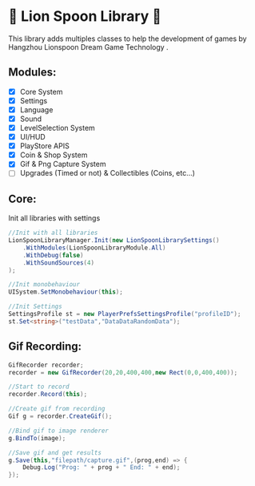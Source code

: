 # 🦁 Lion Spoon Library 🥄
This library adds multiples classes to help the development of games by Hangzhou Lionspoon Dream Game Technology .

## Modules:
- [X] Core System
- [X] Settings
- [X] Language
- [x] Sound
- [X] LevelSelection System
- [X] UI/HUD
- [X] PlayStore APIS
- [x] Coin & Shop System
- [x] Gif & Png Capture System
- [ ] Upgrades (Timed or not) & Collectibles (Coins, etc...)

## Core:

Init all libraries with settings
```cs
//Init with all libraries
LionSpoonLibraryManager.Init(new LionSpoonLibrarySettings()
    .WithModules(LionSpoonLibraryModule.All)
    .WithDebug(false)
    .WithSoundSources(4)
);

//Init monobehaviour
UISystem.SetMonobehaviour(this);

//Init Settings
SettingsProfile st = new PlayerPrefsSettingsProfile("profileID");
st.Set<string>("testData","DataDataRandomData");
```

## Gif Recording:
```cs
GifRecorder recorder;
recorder = new GifRecorder(20,20,400,400,new Rect(0,0,400,400));

//Start to record
recorder.Record(this);

//Create gif from recording
Gif g = recorder.CreateGif();

//Bind gif to image renderer
g.BindTo(image);

//Save gif and get results
g.Save(this,"filepath/capture.gif",(prog,end) => {
    Debug.Log("Prog: " + prog + " End: " + end);
});
```

